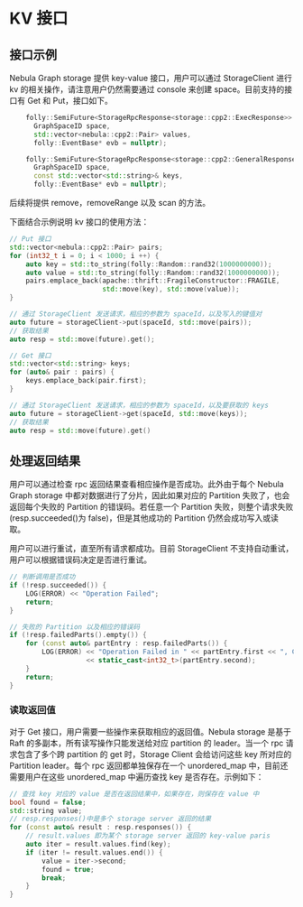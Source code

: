 # KV 接口

## 接口示例

Nebula Graph storage 提供 key-value 接口，用户可以通过 StorageClient 进行 kv 的相关操作，请注意用户仍然需要通过 console 来创建 space。目前支持的接口有 Get 和 Put，接口如下。

```cpp
    folly::SemiFuture<StorageRpcResponse<storage::cpp2::ExecResponse>> put(
      GraphSpaceID space,
      std::vector<nebula::cpp2::Pair> values,
      folly::EventBase* evb = nullptr);

    folly::SemiFuture<StorageRpcResponse<storage::cpp2::GeneralResponse>> get(
      GraphSpaceID space,
      const std::vector<std::string>& keys,
      folly::EventBase* evb = nullptr);
```

后续将提供 remove，removeRange 以及 scan 的方法。

下面结合示例说明 kv 接口的使用方法：

```cpp
// Put 接口
std::vector<nebula::cpp2::Pair> pairs;
for (int32_t i = 0; i < 1000; i ++) {
    auto key = std::to_string(folly::Random::rand32(1000000000));
    auto value = std::to_string(folly::Random::rand32(1000000000));
    pairs.emplace_back(apache::thrift::FragileConstructor::FRAGILE,
                       std::move(key), std::move(value));
}

// 通过 StorageClient 发送请求，相应的参数为 spaceId，以及写入的键值对
auto future = storageClient->put(spaceId, std::move(pairs));
// 获取结果
auto resp = std::move(future).get();
```

```cpp
// Get 接口
std::vector<std::string> keys;
for (auto& pair : pairs) {
    keys.emplace_back(pair.first);
}

// 通过 StorageClient 发送请求，相应的参数为 spaceId，以及要获取的 keys
auto future = storageClient->get(spaceId, std::move(keys));
// 获取结果
auto resp = std::move(future).get()
```

## 处理返回结果

用户可以通过检查 rpc 返回结果查看相应操作是否成功。此外由于每个 Nebula Graph storage 中都对数据进行了分片，因此如果对应的 Partition 失败了，也会返回每个失败的 Partition 的错误码。若任意一个 Partition 失败，则整个请求失败(resp.succeeded()为 false)，但是其他成功的 Partition 仍然会成功写入或读取。

用户可以进行重试，直至所有请求都成功。目前 StorageClient 不支持自动重试，用户可以根据错误码决定是否进行重试。

```cpp
// 判断调用是否成功
if (!resp.succeeded()) {
    LOG(ERROR) << "Operation Failed";
    return;
}

// 失败的 Partition 以及相应的错误码
if (!resp.failedParts().empty()) {
    for (const auto& partEntry : resp.failedParts()) {
        LOG(ERROR) << "Operation Failed in " << partEntry.first << ", Code: "
                   << static_cast<int32_t>(partEntry.second);
    }
    return;
}
```

### 读取返回值

对于 Get 接口，用户需要一些操作来获取相应的返回值。Nebula storage 是基于 Raft 的多副本，所有读写操作只能发送给对应 partition 的 leader。当一个 rpc 请求包含了多个跨 partition 的 get 时，Storage Client 会给访问这些 key 所对应的 Partition leader。每个 rpc 返回都单独保存在一个 unordered_map 中，目前还需要用户在这些 unordered_map 中遍历查找 key 是否存在。示例如下：

```cpp
// 查找 key 对应的 value 是否在返回结果中，如果存在，则保存在 value 中
bool found = false;
std::string value;
// resp.responses()中是多个 storage server 返回的结果
for (const auto& result : resp.responses()) {
    // result.values 即为某个 storage server 返回的 key-value paris
    auto iter = result.values.find(key);
    if (iter != result.values.end()) {
        value = iter->second;
        found = true;
        break;
    }
}
```
